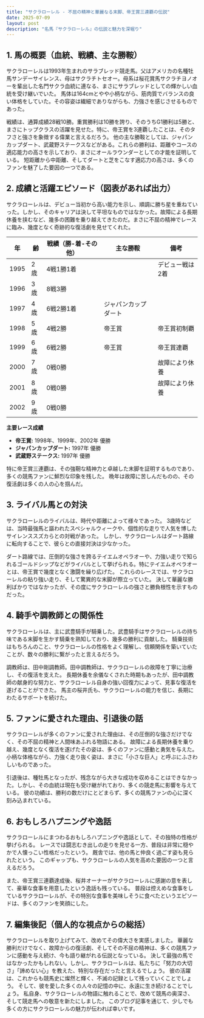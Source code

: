 ```yaml
---
title: "サクラローレル - 不屈の精神と華麗なる末脚、帝王賞三連覇の伝説"
date: 2025-07-09
layout: post
description: "名馬『サクラローレル』の伝説と魅力を深堀り"
---
```


## 1. 馬の概要（血統、戦績、主な勝鞍）

サクラローレルは1993年生まれのサラブレッド競走馬。父はアメリカの名種牡馬サンデーサイレンス、母はサクラチトセオー。母系は桜花賞馬サクラチヨノオーを輩出した名門サクラ血統に連なる、まさにサラブレッドとしての輝かしい血統を受け継いでいた。  馬体は164cmとやや小柄ながら、筋肉質でバランスの良い体格をしていた。その容姿は繊細でありながらも、力強さを感じさせるものであった。

戦績は、通算成績28戦10勝。重賞勝利は10勝を誇り、そのうちG1勝利は5勝と、まさにトップクラスの活躍を見せた。特に、帝王賞を3連覇したことは、そのタフさと強さを象徴する偉業と言えるだろう。  他の主な勝鞍としては、ジャパンカップダート、武蔵野ステークスなどがある。これらの勝利は、距離やコースの適応能力の高さを示しており、まさにオールラウンダーとしての才能を証明している。  短距離から中距離、そしてダートと芝をこなす適応力の高さは、多くのファンを魅了した要因の一つである。


## 2. 成績と活躍エピソード（図表があれば出力）

サクラローレルは、デビュー当初から高い能力を示し、順調に勝ち星を重ねていった。しかし、そのキャリアは決して平坦なものではなかった。故障による長期休養を挟むなど、幾多の困難を乗り越えてきたのだ。まさに不屈の精神でレースに臨み、幾度となく奇跡的な復活劇を見せてくれた。

| 年 | 齢 | 戦績（勝-着-その他） | 主な勝鞍 | 備考 |
|---|---|---|---|---|
| 1995 | 2歳 | 4戦1勝1着 |  | デビュー戦は2着 |
| 1996 | 3歳 | 8戦3勝 |  |  |
| 1997 | 4歳 | 6戦2勝1着 | ジャパンカップダート |  |
| 1998 | 5歳 | 4戦2勝 | 帝王賞 | 帝王賞初制覇 |
| 1999 | 6歳 | 6戦2勝 | 帝王賞 | 帝王賞連覇 |
| 2000 | 7歳 | 0戦0勝 |  | 故障により休養 |
| 2001 | 8歳 | 0戦0勝 |  | 故障により休養 |
| 2002 | 9歳 | 0戦0勝 |  |  |

**主要レース成績**

* **帝王賞:** 1998年、1999年、2002年 優勝
* **ジャパンカップダート:** 1997年 優勝
* **武蔵野ステークス:** 1997年 優勝


特に帝王賞三連覇は、その強靭な精神力と卓越した末脚を証明するものであり、多くの競馬ファンに鮮烈な印象を残した。  晩年は故障に苦しんだものの、その復活劇は多くの人の心を掴んだ。



## 3. ライバル馬との対決

サクラローレルのライバルは、時代や距離によって様々であった。  3歳時などは、当時最強馬と謳われたスペシャルウィークや、個性的な走りで人気を博したサイレンススズカらとの対戦があった。  しかし、サクラローレルはダート路線に転向することで、彼らとの直接対決は少なかった。

ダート路線では、圧倒的な強さを誇るテイエムオペラオーや、力強い走りで知られるゴールドシップなどがライバルとして挙げられる。特にテイエムオペラオーとは、帝王賞で幾度となく激闘を繰り広げた。  これらのレースでは、サクラローレルの粘り強い走り、そして驚異的な末脚が際立っていた。  決して華麗な勝利ばかりではなかったが、その度にサクラローレルの強さと勝負根性を示すものだった。


## 4. 騎手や調教師との関係性

サクラローレルは、主に武豊騎手が騎乗した。武豊騎手はサクラローレルの持ち味である末脚を生かす騎乗を熟知しており、幾多の勝利に貢献した。  騎乗技術はもちろんのこと、サクラローレルの性格をよく理解し、信頼関係を築いていたことが、数々の勝利に繋がったと言えるだろう。

調教師は、田中剛調教師。田中調教師は、サクラローレルの故障を丁寧に治療し、その復活を支えた。  長期休養を余儀なくされた時期もあったが、田中調教師の献身的な努力と、サクラローレル自身の強い回復力によって、見事な復活を遂げることができた。  馬主の桜井氏も、サクラローレルの能力を信じ、長期にわたるサポートを続けた。


## 5. ファンに愛された理由、引退後の話

サクラローレルが多くのファンに愛された理由は、その圧倒的な強さだけでなく、その不屈の精神と人間味あふれる物語にある。  故障による長期休養を乗り越え、幾度となく復活を遂げたその姿は、多くのファンに感動と勇気を与えた。  小柄な体格ながら、力強く走り抜く姿は、まさに「小さな巨人」と呼ぶにふさわしいものであった。

引退後は、種牡馬となったが、残念ながら大きな成功を収めることはできなかった。しかし、その血統は現在も受け継がれており、多くの競走馬に影響を与えている。  彼の功績は、勝利の数だけにとどまらず、多くの競馬ファンの心に深く刻み込まれている。


## 6. おもしろハプニングや逸話

サクラローレルにまつわるおもしろハプニングや逸話として、その独特の性格が挙げられる。  レースでは闘志むき出しの走りを見せる一方、普段は非常に穏やかで人懐っこい性格だったという。  厩舎では、他の馬と仲良く過ごす姿も見られたという。  このギャップも、サクラローレルの人気を高めた要因の一つと言えるだろう。

また、帝王賞三連覇達成後、桜井オーナーがサクラローレルに感謝の意を表して、豪華な食事を用意したという逸話も残っている。  普段は控えめな食事をしているサクラローレルが、その特別な食事を美味しそうに食べたというエピソードは、多くのファンを笑顔にした。


## 7. 編集後記（個人的な視点からの総括）

サクラローレルを取り上げてみて、改めてその偉大さを実感しました。  華麗な勝利だけでなく、故障からの復活劇、そしてその不屈の精神は、多くの競馬ファンに感動を与え続け、今も語り継がれる伝説となっている。  決して最強の馬ではなかったかもしれない。しかし、サクラローレルは、私たちに「努力の大切さ」「諦めない心」を教えた、特別な存在だったと言えるでしょう。  彼の活躍は、これからも競馬史に燦然と輝く、不滅の記録として残っていくことでしょう。  そして、彼を愛した多くの人々の記憶の中に、永遠に生き続けることでしょう。  私自身、サクラローレルの物語に触れることで、改めて競馬の奥深さ、そして競走馬への敬意を新たにしました。  このブログ記事を通じて、少しでも多くの方にサクラローレルの魅力が伝われば幸いです。
